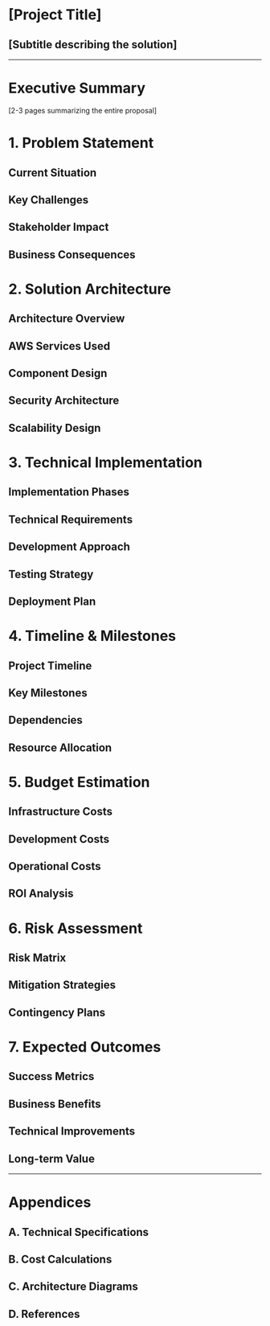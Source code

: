 # [Project Title]
## [Subtitle describing the solution]

---

# Executive Summary
[2-3 pages summarizing the entire proposal]

# 1. Problem Statement
## Current Situation
## Key Challenges
## Stakeholder Impact
## Business Consequences

# 2. Solution Architecture
## Architecture Overview
## AWS Services Used
## Component Design
## Security Architecture
## Scalability Design

# 3. Technical Implementation
## Implementation Phases
## Technical Requirements
## Development Approach
## Testing Strategy
## Deployment Plan

# 4. Timeline & Milestones
## Project Timeline
## Key Milestones
## Dependencies
## Resource Allocation

# 5. Budget Estimation
## Infrastructure Costs
## Development Costs
## Operational Costs
## ROI Analysis

# 6. Risk Assessment
## Risk Matrix
## Mitigation Strategies
## Contingency Plans

# 7. Expected Outcomes
## Success Metrics
## Business Benefits
## Technical Improvements
## Long-term Value

---

# Appendices
## A. Technical Specifications
## B. Cost Calculations
## C. Architecture Diagrams
## D. References